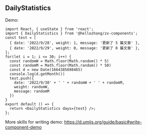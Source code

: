 ## DailyStatistics

Demo:

```tsx
import React, { useState } from 'react';
import { DailyStatistics } from '@hellozhang/zx-components';
const test = [
  { date: '2022/9/28', weight: 1, message: '更新了 5 篇文章' },
  { date: '2022/9/29', weight: 0, message: '更新了 0 篇文章' },
];
for(let i = 1; i <= 30; i++) {
  const randomW = Math.floor(Math.random() * 5)
  const randomM = Math.floor(Math.random() * 50)
  const d = new Date(1664385698465)
  console.log(d.getMonth())
  test.push({
    date: '2022/9/30' + ' ' + randomW + ' ' + randomM,
    weight: randomW,
    message: randomM
  })
}
export default () => {
  return <DailyStatistics days={test} />;
};
```

More skills for writing demo: https://d.umijs.org/guide/basic#write-component-demo
